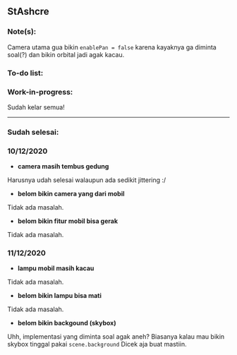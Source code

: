## StAshcre

### Note(s):

Camera utama gua bikin `enablePan = false` karena kayaknya ga diminta soal(?) dan bikin orbital jadi agak kacau.

### To-do list:

### Work-in-progress:

Sudah kelar semua!

---

### Sudah selesai:

### 10/12/2020

* **camera masih tembus gedung**

Harusnya udah selesai walaupun ada sedikit jittering :/

* **belom bikin camera yang dari mobil**

Tidak ada masalah.

* **belom bikin fitur mobil bisa gerak**

Tidak ada masalah.

### 11/12/2020

* **lampu mobil masih kacau**

Tidak ada masalah.

* **belom bikin lampu bisa mati**

Tidak ada masalah.

* **belom bikin backgound (skybox)**

Uhh, implementasi yang diminta soal agak aneh? Biasanya kalau mau bikin skybox tinggal pakai `scene.background` Dicek aja buat mastiin.
